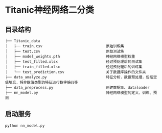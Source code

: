 # Titanic神经网络二分类

## 目录结构

    ├── Titanic_data                              
    │   ├── train.csv                             原始训练集
    │   ├── test.csv                              原始测试集
    │   ├── model_weights.pth                     神经网络模型权重
    │   ├── test_filled.xlsx                      经过预处理后的测试集
    │   ├── train_filled.xlsx                     经过预处理后的训练集
    │   └── test_prediction.csv                   关于数据库操作的文件夹
    ├── data_analyze.py                           特征分析，数据预处理，包括空值填充，将非数值类型的特征进行数字编码等
    ├── data_preprocess.py                        创建数据集、dataloader
    ├── nn_model.py                               神经网络模型的定义、训练、预测

## 启动服务

    python nn_model.py

